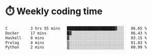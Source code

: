 
# :stopwatch: Weekly coding time
<!--START_SECTION:waka-->

```txt
C          3 hrs 55 mins   █████████████████████▓░░░   86.65 %
Docker     17 mins         █▓░░░░░░░░░░░░░░░░░░░░░░░   06.43 %
Haskell    8 mins          ▓░░░░░░░░░░░░░░░░░░░░░░░░   03.15 %
Prolog     4 mins          ▒░░░░░░░░░░░░░░░░░░░░░░░░   01.83 %
Python     2 mins          ▒░░░░░░░░░░░░░░░░░░░░░░░░   00.99 %
```

<!--END_SECTION:waka-->


<!-- <p> <img src="https://github-readme-stats.vercel.app/api?username=cozgerest&show_icons=true&hide_border=false" />  </p> -->

